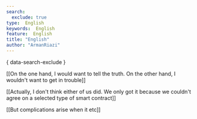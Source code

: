 ```yaml
---
search:
  exclude: true
type:  English
keywords:  English
feature:  English
title: "English"
author: "ArmanRiazi"
---
```

{ data-search-exclude }

[[On the one hand, I would want to tell the truth. On the other hand, I wouldn't want to get in trouble]] 


[[Actually, I don't think either of us did. We only got it because we couldn't agree on a selected type of smart contract]]

[[But complications arise when it etc]]

